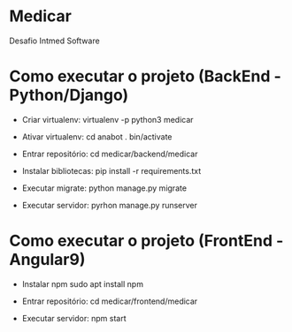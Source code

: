 # Medicar
Desafio Intmed Software

# Como executar o projeto (BackEnd - Python/Django)

- Criar virtualenv:
virtualenv -p python3 medicar

- Ativar virtualenv:
cd anabot . bin/activate

- Entrar repositório:
cd medicar/backend/medicar

- Instalar bibliotecas:
pip install -r requirements.txt

- Executar migrate:
python manage.py migrate

- Executar servidor:
pyrhon manage.py runserver

# Como executar o projeto (FrontEnd - Angular9)

- Instalar npm
sudo apt install npm

- Entrar repositório:
cd medicar/frontend/medicar

- Executar servidor:
npm start



